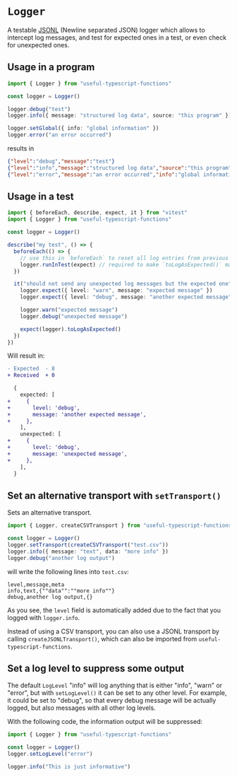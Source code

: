 # `Logger`

A testable [JSONL](https://jsonlines.org/) (Newline separated JSON) logger which allows to intercept log messages, and test for expected ones in a test, or even check for unexpected ones.

## Usage in a program

```ts
import { Logger } from "useful-typescript-functions"

const logger = Logger()

logger.debug("test")
logger.info({ message: "structured log data", source: "this program" })

logger.setGlobal({ info: "global information" })
logger.error("an error occurred")
```

results in

```JSON
{"level":"debug","message":"test"}
{"level":"info","message":"structured log data","source":"this program"}
{"level":"error","message":"an error occurred","info":"global information"}
```

## Usage in a test

```ts
import { beforeEach, describe, expect, it } from "vitest"
import { Logger } from "useful-typescript-functions"

const logger = Logger()

describe("my test", () => {
  beforeEach(() => {
    // use this in `beforeEach` to reset all log entries from previous test runs
    logger.runInTest(expect) // required to make `toLogAsExpected()` matcher available
  })

  it("should not send any unexpected log messages but the expected one", () => {
    logger.expect({ level: "warn", message: "expected message" })
    logger.expect({ level: "debug", message: "another expected message" })

    logger.warn("expected message")
    logger.debug("unexpected message")

    expect(logger).toLogAsExpected()
  })
})
```

Will result in:

```diff
- Expected  - 8
+ Received  + 0

  {
    expected: [
+     {
+       level: 'debug',
+       message: 'another expected message',
+     },
    ],
    unexpected: [
+     {
+       level: 'debug',
+       message: 'unexpected message',
+     },
    ],
  }
```

## Set an alternative transport with `setTransport()`

Sets an alternative transport.

```ts
import { Logger, createCSVTransport } from "useful-typescript-functions"

const logger = Logger()
logger.setTransport(createCSVTransport("test.csv"))
logger.info({ message: "text", data: "more info" })
logger.debug("another log output")
```

will write the following lines into `test.csv`:

```csv
level,message,meta
info,text,{""data"":""more info""}
debug,another log output,{}
```

As you see, the `level` field is automatically added due to the fact that you logged with `logger.info`.

Instead of using a CSV transport, you can also use a JSONL transport by calling `createJSONLTransport()`, which can also be imported from `useful-typescript-functions`.

## Set a log level to suppress some output

The default `LogLevel` "info" will log anything that is either "info", "warn" or "error", but with `setLogLevel()` it can be set to any other level. For example, it could be set to "debug", so that every debug message will be actually logged, but also messages with all other log levels.

With the following code, the information output will be suppressed:

```ts
import { Logger } from "useful-typescript-functions"

const logger = Logger()
logger.setLogLevel("error")

logger.info("This is just informative")
```
